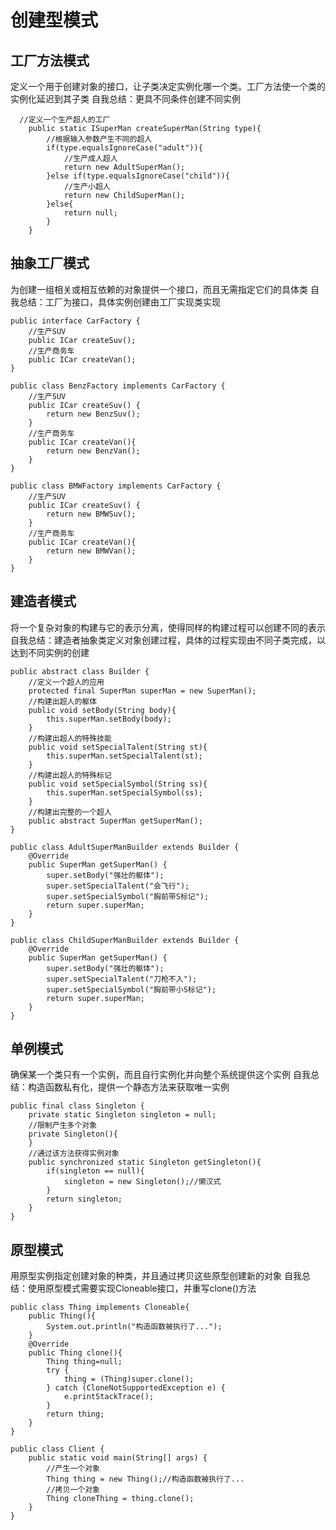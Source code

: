 # 创建型模式

## 工厂方法模式

定义一个用于创建对象的接口，让子类决定实例化哪一个类。工厂方法使一个类的实例化延迟到其子类
自我总结：更具不同条件创建不同实例
```
  //定义一个生产超人的工厂
	public static ISuperMan createSuperMan(String type){
		//根据输入参数产生不同的超人
		if(type.equalsIgnoreCase("adult")){
			//生产成人超人
			return new AdultSuperMan();
		}else if(type.equalsIgnoreCase("child")){
			//生产小超人
			return new ChildSuperMan();
		}else{
			return null;
		}
	}
```

## 抽象工厂模式

为创建一组相关或相互依赖的对象提供一个接口，而且无需指定它们的具体类
自我总结：工厂为接口，具体实例创建由工厂实现类实现
```
public interface CarFactory {
	//生产SUV
	public ICar createSuv();
	//生产商务车
	public ICar createVan();
}
```
```
public class BenzFactory implements CarFactory {
	//生产SUV
	public ICar createSuv() {
		return new BenzSuv();
	}
	//生产商务车
	public ICar createVan(){
		return new BenzVan();
	}
}
```
```
public class BMWFactory implements CarFactory {
	//生产SUV
	public ICar createSuv() {
		return new BMWSuv();
	}
	//生产商务车
	public ICar createVan(){
		return new BMWVan();
	}
}
```

## 建造者模式

将一个复杂对象的构建与它的表示分离，使得同样的构建过程可以创建不同的表示
自我总结：建造者抽象类定义对象创建过程，具体的过程实现由不同子类完成，以达到不同实例的创建
```
public abstract class Builder {
	//定义一个超人的应用
	protected final SuperMan superMan = new SuperMan();
	//构建出超人的躯体
	public void setBody(String body){
		this.superMan.setBody(body);
	}
	//构建出超人的特殊技能
	public void setSpecialTalent(String st){
		this.superMan.setSpecialTalent(st);
	}
	//构建出超人的特殊标记
	public void setSpecialSymbol(String ss){
		this.superMan.setSpecialSymbol(ss);
	}
	//构建出完整的一个超人
	public abstract SuperMan getSuperMan();
}
```
```
public class AdultSuperManBuilder extends Builder {
	@Override
	public SuperMan getSuperMan() {
		super.setBody("强壮的躯体");
		super.setSpecialTalent("会飞行");
		super.setSpecialSymbol("胸前带S标记");
		return super.superMan;
	}
}
```
```
public class ChildSuperManBuilder extends Builder {
	@Override
	public SuperMan getSuperMan() {
		super.setBody("强壮的躯体");
		super.setSpecialTalent("刀枪不入");
		super.setSpecialSymbol("胸前带小S标记");
		return super.superMan;
	}
}
```
## 单例模式
确保某一个类只有一个实例，而且自行实例化并向整个系统提供这个实例
自我总结：构造函数私有化，提供一个静态方法来获取唯一实例
```
public final class Singleton {
	private static Singleton singleton = null;
	//限制产生多个对象
	private Singleton(){
	}
	//通过该方法获得实例对象
	public synchronized static Singleton getSingleton(){
		if(singleton == null){
			singleton = new Singleton();//懒汉式
		}
		return singleton;		
	}
}
```
## 原型模式
用原型实例指定创建对象的种类，并且通过拷贝这些原型创建新的对象
自我总结：使用原型模式需要实现Cloneable接口，并重写clone()方法
```
public class Thing implements Cloneable{
	public Thing(){
		System.out.println("构造函数被执行了...");
	}
	@Override
	public Thing clone(){
		Thing thing=null;
		try {
			thing = (Thing)super.clone();
		} catch (CloneNotSupportedException e) {
			e.printStackTrace();
		}
		return thing;
	}
}
```
```
public class Client {
	public static void main(String[] args) {
		//产生一个对象
		Thing thing = new Thing();//构造函数被执行了...
		//拷贝一个对象
		Thing cloneThing = thing.clone();
	}
}
```
